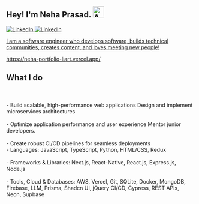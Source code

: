 ## Hey! I'm Neha Prasad. <img src="https://github.com/user-attachments/assets/f67b1956-4d47-4743-a5de-5c6ebc78777b" alt="Animation" style="width: 30px; height: 30px;" />

<a href="https://www.linkedin.com/in/neha-prasad-92499821b/" rel="nofollow">
<img src="https://camo.githubusercontent.com/bbd5a3be2124528ab2064d49356ed845b5f9a05fc79c603e25c76c6601e28b67/68747470733a2f2f696d672e736869656c64732e696f2f62616467652f4c696e6b6564496e2d2532333030373742352e7376673f6c6f676f3d6c696e6b6564696e266c6f676f436f6c6f723d7768697465" alt="LinkedIn" data-canonical-src="https://img.shields.io/badge/LinkedIn-%230077B5.svg?logo=linkedin&logoColor=white" style="max-width: 100%;">

</a>

<a href="https://x.com/nehaaaa_6" rel="nofollow">
<img src="https://camo.githubusercontent.com/5dbd2f21f8806cf3ceacd4d92800f7bcb449757006a16ee64309fed01c4b7668/68747470733a2f2f696d672e736869656c64732e696f2f62616467652f582d626c61636b2e7376673f6c6f676f3d58266c6f676f436f6c6f723d7768697465" alt="LinkedIn" data-canonical-src="https://img.shields.io/badge/X-black.svg?logo=X&logoColor=white" style="max-width: 100%;">


I am a software engineer who develops software, builds technical communities, creates content, and loves meeting new people!


https://neha-portfolio-liart.vercel.app/

## What I do
<br/>
<br/>
- Build scalable, high-performance web applications Design and implement microservices architectures
<br/>
<br/>
- Optimize application performance and user experience Mentor junior developers.
<br/>
<br/>
- Create robust CI/CD pipelines for seamless deployments


<br/>
- Languages: JavaScript, TypeScript, Python, HTML/CSS, Redux
<br/>
<br/>
- Frameworks & Libraries: Next.js, React-Native, React.js, Express.js, Node.js
<br/>
<br/>
- Tools, Cloud & Databases: AWS, Vercel, Git, SQLite, Docker, MongoDB, Firebase, LLM, Prisma, Shadcn UI, jQuery CI/CD, Cypress, REST APIs, Neon, Supbase
